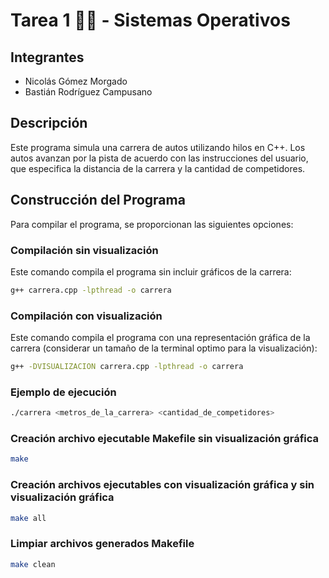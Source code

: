 # Tarea 1 🚗​🏁​ - Sistemas Operativos

## Integrantes
- Nicolás Gómez Morgado
- Bastián Rodríguez Campusano

## Descripción

Este programa simula una carrera de autos utilizando hilos en C++. Los autos avanzan por la pista de acuerdo con las instrucciones del usuario, que especifica la distancia de la carrera y la cantidad de competidores.

## Construcción del Programa

Para compilar el programa, se proporcionan las siguientes opciones:

### Compilación sin visualización
Este comando compila el programa sin incluir gráficos de la carrera:
```bash
g++ carrera.cpp -lpthread -o carrera
```

### Compilación con visualización
Este comando compila el programa con una representación gráfica de la carrera (considerar un tamaño de la terminal optimo para la visualización):
```bash
g++ -DVISUALIZACION carrera.cpp -lpthread -o carrera
```

### Ejemplo de ejecución
```bash
./carrera <metros_de_la_carrera> <cantidad_de_competidores>
```

### Creación archivo ejecutable Makefile sin visualización gráfica
```bash
make
```

### Creación archivos ejecutables con visualización gráfica y sin visualización gráfica
```bash
make all
```

### Limpiar archivos generados Makefile
```bash
make clean
```
